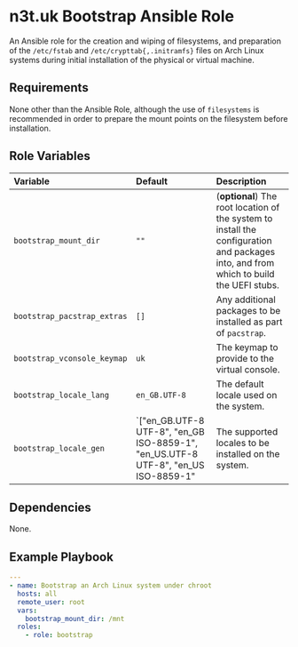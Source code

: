 # n3t.uk Bootstrap Ansible Role

An Ansible role for the creation and wiping of filesystems, and preparation of
the `/etc/fstab` and `/etc/crypttab{,.initramfs}` files on Arch Linux systems
during initial installation of the physical or virtual machine.

## Requirements

None other than the Ansible Role, although the use of `filesystems` is
recommended in order to prepare the mount points on the filesystem before
installation.

## Role Variables

| Variable                    | Default                                                                            | Description                                                                                                                            |
| :-------------------------- | :--------------------------------------------------------------------------------- | :------------------------------------------------------------------------------------------------------------------------------------- |
| `bootstrap_mount_dir`       | `""`                                                                               | (**optional**) The root location of the system to install the configuration and packages into, and from which to build the UEFI stubs. |
| `bootstrap_pacstrap_extras` | `[]`                                                                               | Any additional packages to be installed as part of `pacstrap`.                                                                         |
| `bootstrap_vconsole_keymap` | `uk`                                                                               | The keymap to provide to the virtual console.                                                                                          |
| `bootstrap_locale_lang`     | `en_GB.UTF-8`                                                                      | The default locale used on the system.                                                                                                 |
| `bootstrap_locale_gen`      | `["en_GB.UTF-8 UTF-8", "en_GB ISO-8859-1", "en_US.UTF-8 UTF-8", "en_US ISO-8859-1" | The supported locales to be installed on the system.                                                                                   |

## Dependencies

None.

## Example Playbook

```yaml
---
- name: Bootstrap an Arch Linux system under chroot
  hosts: all
  remote_user: root
  vars:
    bootstrap_mount_dir: /mnt
  roles:
    - role: bootstrap
```
